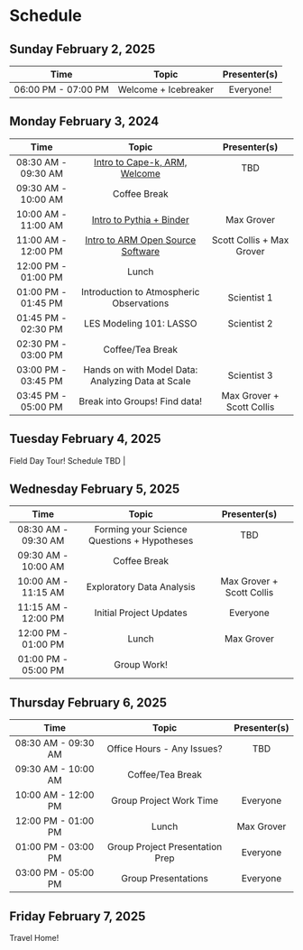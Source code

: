 # Schedule

## Sunday February 2, 2025

| Time                | Topic                  | Presenter(s)                       |
| :---:               |    :----:              |    :---:                           |
| 06:00 PM - 07:00 PM | Welcome + Icebreaker   | Everyone!                          |

## Monday February 3, 2024

| Time                 | Topic                                  | Presenter(s)                       |
| :---:                |    :----:                              |    :---:                           |
| 08:30 AM - 09:30 AM  | [Intro to Cape-k, ARM, Welcome](https://docs.google.com/presentation/d/1X1lc7fCF4jDaD_nUZ8l6X7-4O0ZR3eB7/edit?usp=sharing&ouid=104304750518137712212&rtpof=true&sd=true)                  | TBD     |
| 09:30 AM - 10:00 AM  | Coffee Break                           |                                    |
| 10:00 AM - 11:00 AM  | [Intro to Pythia + Binder](https://docs.google.com/presentation/d/1iZYW8Ch-pC5R0qn1eDfTA6YCqK1qugX4/edit?usp=sharing&ouid=104304750518137712212&rtpof=true&sd=true)            | Max Grover |
| 11:00 AM - 12:00 PM  | [Intro to ARM Open Source Software](https://docs.google.com/presentation/d/1e4IAEWNxw2ly8HTMcuz4fLhwpBNcrg2D/edit?usp=sharing&ouid=104304750518137712212&rtpof=true&sd=true)      | Scott Collis + Max Grover         |
| 12:00 PM - 01:00 PM  | Lunch                                  |                                    |
| 01:00 PM - 01:45 PM  | Introduction to Atmospheric Observations                          | Scientist 1                        |
| 01:45 PM - 02:30 PM  | LES Modeling 101: LASSO                         | Scientist 2                        |
| 02:30 PM - 03:00 PM  | Coffee/Tea Break                       |                                    |
| 03:00 PM - 03:45 PM  | Hands on with Model Data: Analyzing Data at Scale                         | Scientist 3                        |
| 03:45 PM - 05:00 PM  | Break into Groups! Find data!          | Max Grover + Scott Collis          |

## Tuesday February 4, 2025

Field Day Tour! Schedule TBD
                          |

## Wednesday February 5, 2025

| Time                 | Topic                                  | Presenter(s)                       |
| :---:                |    :----:                              |    :---:                           |
| 08:30 AM - 09:30 AM  | Forming your Science Questions + Hypotheses        | TBD                         |
| 09:30 AM - 10:00 AM  | Coffee Break                           |                                    |
| 10:00 AM - 11:15 AM  | Exploratory Data Analysis     | Max Grover + Scott Collis        |
| 11:15 AM - 12:00 PM  | Initial Project Updates  | Everyone                      |
| 12:00 PM - 01:00 PM  | Lunch          | Max Grover                         |
| 01:00 PM - 05:00 PM  | Group Work!    |                                    |

## Thursday February 6, 2025

| Time                 | Topic                                  | Presenter(s)                       |
| :---:                |    :----:                              |    :---:                           |
| 08:30 AM - 09:30 AM  | Office Hours - Any Issues?        | TBD                         |
| 09:30 AM - 10:00 AM  | Coffee/Tea Break                  |                                    |
| 10:00 AM - 12:00 PM  | Group Project Work Time     | Everyone        |
| 12:00 PM - 01:00 PM  | Lunch          | Max Grover                         |
| 01:00 PM - 03:00 PM  | Group Project Presentation Prep |  Everyone                |                        |
| 03:00 PM - 05:00 PM  | Group Presentations |  Everyone                |                        |


## Friday February 7, 2025

Travel Home!
